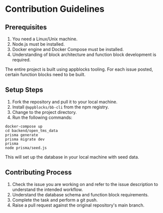 # Contribution Guidelines

## Prerequisites
1. You need a Linux/Unix machine.
2. Node.js must be installed.
3. Docker engine and Docker Compose must be installed.
4. Understanding of block architecture and function block development is required.

The entire project is built using appblocks tooling. For each issue posted, certain function blocks need to be built.

## Setup Steps
1. Fork the repository and pull it to your local machine.
2. Install `@appblocks/bb-cli` from the npm registry.
3. Change to the project directory.
4. Run the following commands:

```
docker-compose up
cd backend/open_tms_data
prisma generate
prisma migrate dev
prisma
node prisma/seed.js

```
This will set up the database in your local machine with seed data.

## Contributing Process
1. Check the issue you are working on and refer to the issue description to understand the intended workflow.
2. Understand the database schema and function block requirements.
3. Complete the task and perform a git push.
4. Raise a pull request against the original repository's main branch.
